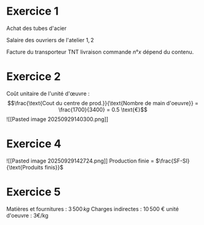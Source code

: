 # Exercice 1
Achat des tubes d'acier

Salaire des ouvriers de l'atelier $1,2$

Facture du transporteur TNT livraison commande $n° x$
dépend du contenu. 

# Exercice 2
Coût unitaire de l'unité d'œuvre : 
$$\frac{\text{Cout du centre de prod.}}{\text{Nombre de main d'oeuvre}} = \frac{1700}{3400} = 0.5 \text{€}$$
![[Pasted image 20250929140300.png]]

# Exercice 4
![[Pasted image 20250929142724.png]]
Production finie $=$ $\frac{SF-SI}{\text{Produits finis}}$

# Exercice 5
Matières et fournitures : $3\,500 \, kg$
Charges indirectes : $10\,500$ €
unité d'oeuvre : $3$€/kg

